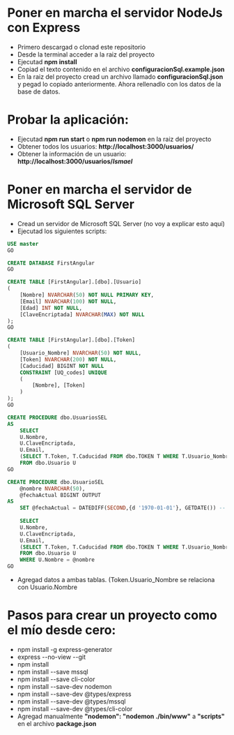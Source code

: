 Poner en marcha el servidor NodeJs con Express
==============================================
- Primero descargad o clonad este repositorio
- Desde la terminal acceder a la raiz del proyecto
- Ejecutad **npm install**
- Copiad el texto contenido en el archivo **configuracionSql.example.json**
- En la raiz del proyecto cread un archivo llamado **configuracionSql.json** y pegad lo copiado anteriormente. 
Ahora rellenadlo con los datos de la base de datos.

Probar la aplicación:
===============
- Ejecutad **npm run start** o **npm run nodemon** en la raiz del proyecto
- Obtener todos los usuarios: **http://localhost:3000/usuarios/**
- Obtener la información de un usuario: **http://localhost:3000/usuarios/_Ismael_**

Poner en marcha el servidor de Microsoft SQL Server
===========
- Cread un servidor de Microsoft SQL Server (no voy a explicar esto aquí)
- Ejecutad los siguientes scripts:
```sql
USE master
GO

CREATE DATABASE FirstAngular
GO

CREATE TABLE [FirstAngular].[dbo].[Usuario]
(
    [Nombre] NVARCHAR(50) NOT NULL PRIMARY KEY,
    [Email] NVARCHAR(100) NOT NULL,
    [Edad] INT NOT NULL,
    [ClaveEncriptada] NVARCHAR(MAX) NOT NULL
);
GO

CREATE TABLE [FirstAngular].[dbo].[Token]
(
    [Usuario_Nombre] NVARCHAR(50) NOT NULL,
    [Token] NVARCHAR(200) NOT NULL,
    [Caducidad] BIGINT NOT NULL
    CONSTRAINT [UQ_codes] UNIQUE
    (
        [Nombre], [Token]
    )
);
GO

CREATE PROCEDURE dbo.UsuariosSEL
AS
    SELECT 
    U.Nombre,
    U.ClaveEncriptada,
    U.Email,
    (SELECT T.Token, T.Caducidad FROM dbo.TOKEN T WHERE T.Usuario_Nombre = U.Nombre FOR JSON PATH) AS Tokens
    FROM dbo.Usuario U 
GO

CREATE PROCEDURE dbo.UsuarioSEL
    @nombre NVARCHAR(50),
    @fechaActual BIGINT OUTPUT
AS
    SET @fechaActual = DATEDIFF(SECOND,{d '1970-01-01'}, GETDATE()) -- Obtener fecha actual en formato UNIX
    
    SELECT 
    U.Nombre,
    U.ClaveEncriptada,
    U.Email,
    (SELECT T.Token, T.Caducidad FROM dbo.TOKEN T WHERE T.Usuario_Nombre = U.Nombre FOR JSON PATH) AS Tokens
    FROM dbo.Usuario U 
    WHERE U.Nombre = @nombre
GO

```
- Agregad datos a ambas tablas. (Token.Usuario_Nombre se relaciona con Usuario.Nombre

Pasos para crear un proyecto como el mío desde cero:
===================================
- npm install -g express-generator
- express --no-view --git
- npm install
- npm install --save mssql
- npm install --save cli-color
- npm install --save-dev nodemon
- npm install --save-dev @types/express
- npm install --save-dev @types/mssql
- npm install --save-dev @types/cli-color 
- Agregad manualmente **"nodemon": "nodemon ./bin/www"** a 
**"scripts"** en el archivo **package.json**